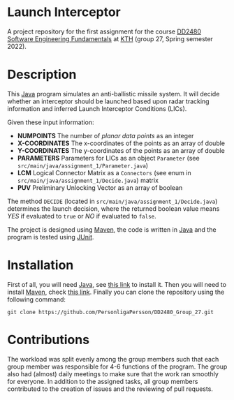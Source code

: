 # Launch Interceptor
A project repository for the first assignment for the course [DD2480 Software Engineering Fundamentals](https://www.kth.se/student/kurser/kurs/DD2480) at [KTH](https://www.kth.se/) (group 27, Spring semester 2022).
# Description
This [Java](https://www.java.com/fr/) program simulates an anti-ballistic missile system. It will decide whether an interceptor should be launched based upon radar tracking information and inferred Launch Interceptor Conditions (LICs).

Given these input information:
- **NUMPOINTS** The number of *planar data points* as an integer
- **X-COORDINATES** The x-coordinates of the points as an array of double
- **Y-COORDINATES** The y-coordinates of the points as an array of double
- **PARAMETERS** Parameters for LICs as an object ```Parameter``` (see ```src/main/java/assignment_1/Parameter.java```)
- **LCM** Logical Connector Matrix as a ```Connectors``` (see enum in ```src/main/java/assignment_1/Decide.java```) matrix
- **PUV** Preliminary Unlocking Vector as an array of boolean

The method ```DECIDE``` (located in ```src/main/java/assignment_1/Decide.java```) determines the launch decision, where the returned boolean value means *YES* if evaluated to ```true``` or *NO* if evaluated to ```false```.

The project is designed using [Maven](https://maven.apache.org/), the code is written in [Java](https://www.java.com/fr/) and the program is tested using [JUnit](https://junit.org/junit5/).

# Installation
First of all, you will need [Java](https://www.java.com/fr/), see [this link](https://www.java.com/fr/download/manual.jsp) to install it. Then you will need to install [Maven](https://maven.apache.org/), check [this link](https://maven.apache.org/download.cgi). Finally you can clone the repository using the following command:

```git clone https://github.com/PersonligaPersson/DD2480_Group_27.git```

# Contributions

The workload was split evenly among the group members such that each group member was responsible for 4-6 functions of the program. The group also had (almost) daily meetings to make sure that the work ran smoothly for everyone. In addition to the assigned tasks, all group members contributed to the creation of issues and the reviewing of pull requests.
